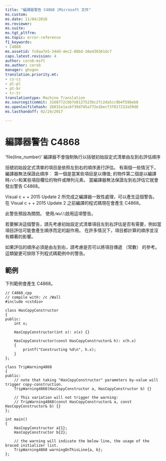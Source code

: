 ```yaml
---
title: "編譯器警告 C4868 |Microsoft 文件"
ms.custom: 
ms.date: 11/04/2016
ms.reviewer: 
ms.suite: 
ms.tgt_pltfrm: 
ms.topic: error-reference
f1_keywords:
- C4868
ms.assetid: fc6aa7e5-34dd-4ec2-88bd-16e430361dc7
caps.latest.revision: 4
author: corob-msft
ms.author: corob
manager: ghogen
translation.priority.mt:
- cs-cz
- pl-pl
- pt-br
- tr-tr
translationtype: Machine Translation
ms.sourcegitcommit: 3168772cbb7e8127523bc2fc2da5cc9b4f59beb8
ms.openlocfilehash: 26031e1ac6f39d745a772e1becf3f817213a59d8
ms.lasthandoff: 02/24/2017

---
```

# <a name="compiler-warning-c4868"></a>編譯器警告 C4868
'file(line_number)' 編譯器不會強制執行以括號初始設定式清單由左到右評估順序  
  
 括號初始設定式清單的項目是依照左到右的順序進行評估。 有兩個一些情況下，編譯器無法保證此順序︰ 第一個是當某些項目是以傳值; 的物件第二個是以編譯時`/clr`和某些項目欄位的物件或陣列元素。 當編譯器無法保證左到右評估它就會發出警告 C4868。  
  
 Visual c + + 2015 Update 2 所完成之編譯器一致性處理，可以產生這個警告。 在 Visual c + + 2015 Update 2 之前編譯的程式碼現在會產生 C4868。  
  
 此警告預設為關閉。 使用`/Wall`啟用這項警告。  
  
 若要解決這個警告，請先考慮初始設定式清單項目左到右評估是否有需要，例如當項目評估可能會產生順序而定的副作用。 在許多情況下，項目都計算的順序並沒有顯著的影響。  
  
 如果評估的順序必須是由左到右，請考慮是否可以將項目傳遞 （常數） 的參考。 這類變更可排除下列程式碼範例中的警告。  
  
## <a name="example"></a>範例  
 下列範例會產生 C4868。  
  
```  
// C4868.cpp  
// compile with: /c /Wall  
#include <cstdio>  
  
class HasCopyConstructor  
{  
public:  
    int x;  
  
    HasCopyConstructor(int x): x(x) {}  
  
    HasCopyConstructor(const HasCopyConstructor& h): x(h.x)  
    {  
        printf("Constructing %d\n", h.x);  
    }  
};  
  
class TripWarning4868  
{  
public:  
    // note that taking "HasCopyConstructor" parameters by-value will trigger copy-construction.  
    TripWarning4868(HasCopyConstructor a, HasCopyConstructor b) {}  
  
    // This variation will not trigger the warning:  
    // TripWarning4868(const HasCopyConstructor& a, const HasCopyConstructor& b) {}  
};  
  
int main()  
{  
    HasCopyConstructor a{1};  
    HasCopyConstructor b{2};  
  
    // the warning will indicate the below line, the usage of the braced initializer list.  
    TripWarning4868 warningOnThisLine{a, b};  
};  
```
